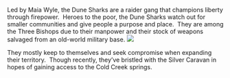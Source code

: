 Led by Maia Wyle, the Dune Sharks are a raider gang that champions liberty through firepower.  Heroes to the poor, the Dune Sharks watch out for smaller communities and give people a purpose and place.  They are among the Three Bishops due to their manpower and their stock of weapons salvaged from an old-world military base. ![](https://lh5.googleusercontent.com/5RMTxzPezYyz-2YjSCO3CecsZUXZqf6BdrEt0EHjZY5zd9LwTQDYvzuiTm3mR9sGNDH9ft3Z6h_r4KiybF7Wam6W8GilMcYZqEcCiqyQu3rbcJO33sW6Z49dxsIry7w6OHnfwinLSKk7BCY15tpG8ZmWix5xhE7gShJEsmANQgiK0xJlopL7LGtpim9c)

They mostly keep to themselves and seek compromise when expanding their territory.  Though recently, they’ve bristled with the Silver Caravan in hopes of gaining access to the Cold Creek springs.